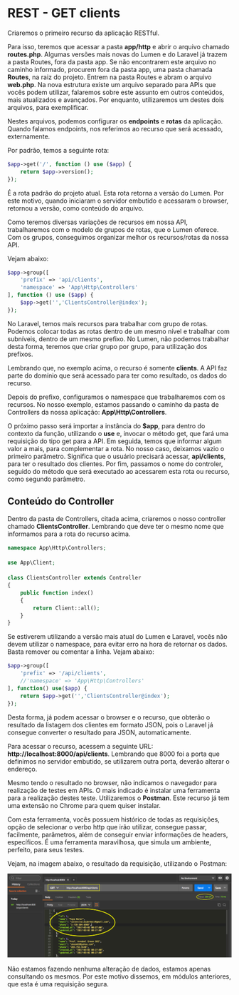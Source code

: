 # REST - GET clients

Criaremos o primeiro recurso da aplicação RESTful.

Para isso, teremos que acessar a pasta **app/http** e abrir o arquivo chamado **routes.php**. Algumas versões mais novas do Lumen e do Laravel já trazem a pasta Routes, fora da pasta app. Se não encontrarem este arquivo no caminho informado, procurem fora da pasta app, uma pasta chamada **Routes**, na raiz do projeto. Entrem na pasta Routes e abram o arquivo **web.php**. Na nova estrutura existe um arquivo separado para APIs que vocês podem utilizar, falaremos sobre este assunto em outros conteúdos, mais atualizados e avançados. Por enquanto, utilizaremos um destes dois arquivos, para exemplificar.

Nestes arquivos, podemos configurar os **endpoints** e **rotas** da aplicação. Quando falamos endpoints, nos referimos ao recurso que será acessado, externamente.

Por padrão, temos a seguinte rota:

```php
$app->get('/', function () use ($app) {
    return $app->version();
});
```

É a rota padrão do projeto atual. Esta rota retorna a versão do Lumen. Por este motivo, quando iniciaram o servidor embutido e acessaram o browser, retornou a versão, como conteúdo do arquivo.

Como teremos diversas variações de recursos em nossa API, trabalharemos com o modelo de grupos de rotas, que o Lumen oferece. Com os grupos, conseguimos organizar melhor os recursos/rotas da nossa API.

Vejam abaixo:

```php
$app->group([
    'prefix' => 'api/clients',
    'namespace' => 'App\Http\Controllers'
], function () use ($app) {
    $app->get('','ClientsController@index');
});
```

No Laravel, temos mais recursos para trabalhar com grupo de rotas. Podemos colocar todas as rotas dentro de um mesmo nível e trabalhar com subníveis, dentro de um mesmo prefixo. No Lumen, não podemos trabalhar desta forma,  teremos que criar grupo por grupo, para utilização dos prefixos.

Lembrando que, no exemplo acima, o recurso é somente **clients**. A API faz parte do domínio que será acessado para ter como resultado, os dados do recurso.

Depois do prefixo, configuramos o namespace que trabalharemos com os recursos. No nosso exemplo, estamos passando o caminho da pasta de Controllers da nossa aplicação: **App\Http\Controllers**.

O próximo passo será importar a instância do **$app**, para dentro do contexto da função, utilizando o **use** e, invocar o método get, que fará uma requisição do tipo get para a API. Em seguida, temos que informar algum valor a mais, para complementar a rota. No nosso caso, deixamos vazio o primeiro parâmetro. Significa que o usuário precisará acessar, **api/clients**, para ter o resultado dos clientes. Por fim, passamos o nome do controler, seguido do método que será executado ao acessarem esta rota ou recurso, como segundo parâmetro.

## Conteúdo do Controller

Dentro da pasta de Controllers, citada acima, criaremos o nosso controller chamado **ClientsController**. Lembrando que deve ter o mesmo nome que informamos para a rota do recurso acima.

```php
namespace App\Http\Controllers;

use App\Client;

class ClientsController extends Controller
{
    public function index()
    {
        return Client::all();
    }
}
```

Se estiverem utilizando a versão mais atual do Lumen e Laravel, vocês não devem utilizar o namespace, para evitar erro na hora de retornar os dados. Basta remover ou comentar a linha. Vejam abaixo:

```php
$app->group([
    'prefix' => '/api/clients',
    //'namespace' => 'App\Http\Controllers'
], function() use($app) {
    return $app->get('','ClientsController@index');
});
```

Desta forma, já podem acessar o browser e o recurso, que obterão o resultado da listagem dos clientes em formato JSON, pois o Laravel já consegue converter o resultado para JSON, automaticamente.

Para acessar o recurso, acessem a seguinte URL: **http://localhost:8000/api/clients**. Lembrando que 8000 foi a porta que definimos no servidor embutido, se utilizarem outra porta, deverão alterar o endereço.

Mesmo tendo o resultado no browser, não indicamos o navegador para realização de testes em APIs. O mais indicado é instalar uma ferramenta para a realização destes teste. Utilizaremos o **Postman**. Este recurso já tem uma extensão no Chrome para quem quiser instalar.

Com esta ferramenta, vocês possuem histórico de todas as requisições, opção de selecionar o verbo http que irão utilizar, consegue passar, facilmente, parâmetros, além de conseguir enviar informações de headers, específicos. É uma ferramenta maravilhosa, que simula um ambiente, perfeito, para seus testes.

Vejam, na imagem abaixo, o resultado da requisição, utilizando o Postman:

![web_service_postman_get](./images/web_service_postman_get.png "web_service_postman_get")

Não estamos fazendo nenhuma alteração de dados, estamos apenas consultando os mesmos. Por este motivo dissemos, em módulos anteriores, que esta é uma requisição segura.